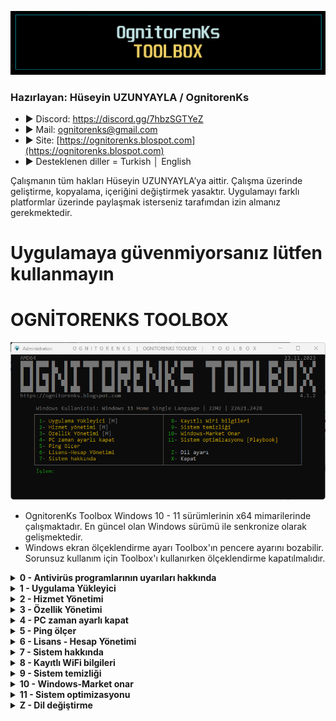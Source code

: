 ![Repo1](https://raw.githubusercontent.com/OgnitorenKs/Toolbox/main/.github/Repo-SS/Title.png)

### Hazırlayan: Hüseyin UZUNYAYLA / OgnitorenKs
- ► Discord: https://discord.gg/7hbzSGTYeZ
- ► Mail: ognitorenks@gmail.com
- ► Site: [https://ognitorenks.blospot.com](https://ognitorenks.blospot.com)
- ► Desteklenen diller = Turkish │ English

Çalışmanın tüm hakları Hüseyin UZUNYAYLA’ya aittir. Çalışma üzerinde geliştirme, kopyalama, içeriğini değiştirmek yasaktır. Uygulamayı farklı platformlar üzerinde paylaşmak isterseniz tarafımdan izin almanız gerekmektedir.

#  Uygulamaya güvenmiyorsanız lütfen kullanmayın
# OGNİTORENKS TOOLBOX

![Tool0](https://raw.githubusercontent.com/OgnitorenKs/Toolbox/main/.github/TR-SS/0.png)

- OgnitorenKs Toolbox Windows 10 - 11 sürümlerinin x64 mimarilerinde çalışmaktadır. En güncel olan Windows sürümü ile senkronize olarak gelişmektedir.
- Windows ekran ölçeklendirme ayarı Toolbox'ın pencere ayarını bozabilir. Sorunsuz kullanım için Toolbox'ı kullanırken ölçeklendirme kapatılmalıdır.

<details>
<B><summary> 0 - Antivirüs programlarının uyarıları hakkında</B></summary>

- Toolbox'ın içerğinde yer alan regedit kayıtları ve NSudo yetkilendirme aracından dolayı bazı antivirüsler virüs olarak raporlayabilir.
- Online katılımsız kurulum ve güncelleme araçları da antivirüsler tarafından virüs olarak raporlanabilir. 
- Virüs yoksa neden virüs olarak algılıyor diye düşünebilirsiniz. Windows komut dosyaları antivirüsler tarafından her zaman tehdit olarak algılanır. Katılımsız araç ile kurulum yapıp güncelleme yaptığımızda github deposundan güncel dosyaları indirip powershell komutuyla konumuna çıkarıp silip programı çalıştırıyoruz. Bu işlemi antivirüs kendi algoritması içinde değerlendirdiğinde riskli uyarısı veriyor.
- Çalışmamım kodları açıktır. Herhangi bir şifreleme söz konusu değildir. Gönül rahatlığıyla kontrol edebilirsiniz.

</details>

<details>
<B><summary> 1 - Uygulama Yükleyici</B></summary>

Bu bölümdeki programlar ücretsiz uygulamalar arasında seçilmiştir. All in One Runtimes bölümü içinde C++ 2005-2022 / Java / XNA Framework / OpenAL / DirectX yer almaktadır. Diğer programlar kategorilere ayrılarak detaylandırılmıştır. 
- Bazı programları yüklerken yönetici yetkisi olmadan yükleme işlemi yapmamız gerekebiliyor.Bu yetki işlemini NSudo ile yapıyoruz. Program yüklenmez ise UAC ayarlarında bir sorun vardır. Bunu çözmek için 'Denetim masası' ► 'UAC' bölümününde ayarı aktifleştirin ve sistemi yeniden başlatın. Sistem açıldıktan sonra 'UAC' kapatabilirsiniz.

![Tool1](https://raw.githubusercontent.com/OgnitorenKs/Toolbox/main/.github/TR-SS/1.png)

</details>
<details>
<B><summary> 2 - Hizmet Yönetimi</B></summary>

Hizmetleri ihtiyacınıza göre kapatıp açabilirsiniz. Hizmetler hakkında detaylı bilgi Toolbox içinde yer almaktadır. Kaldırılmış hizmetleri yeniden aktifleştiremezsiniz. 26 numaralı işlem Windows 11 sisteme ait hizmettir.

![Tool2.1](https://raw.githubusercontent.com/OgnitorenKs/Toolbox/main/.github/TR-SS/2.png)

</details>
<details>
<B><summary> 3 - Özellik Yönetimi</B></summary>

Sistem üzerinde bileşenlerin durumunu kontrol edebilirsiniz. İhtiyacınız olmayan bileşenleri kolayca silebilirsiniz. Toolbox içinde silinen bileşenleri geri getirme bölümü bulunmamaktadır. Bundan dolayı kaldırdığınız bileşenlere dikkat edin. Gerekli bilgiler bölüm içinde verilmiştir.

![Tool2](https://raw.githubusercontent.com/OgnitorenKs/Toolbox/main/.github/TR-SS/3.1.png)
![Tool3](https://raw.githubusercontent.com/OgnitorenKs/Toolbox/main/.github/TR-SS/3.2.png)

</details>
<details>
<B><summary> 4 - PC zaman ayarlı kapat</B></summary>

Bu bölümde kapatma süresini dakika cinsinden girmeniz gerekiyor. Kapatma işlemi varsa sizi bilgilendirecektir. Yaptığınız kapatma işlemini bu bölümü tekrar tuşladığınızda size kapatma seçeneği sunar.

![Tool4.1](https://raw.githubusercontent.com/OgnitorenKs/Toolbox/main/.github/TR-SS/4.1.png)
![Tool4.2](https://raw.githubusercontent.com/OgnitorenKs/Toolbox/main/.github/TR-SS/4.2.png)

</details>
<details>
<B><summary> 5 - Ping ölçer</B></summary>

Belirli sayfa ve DNS adreslerinin ping süresini gösterir. Dilerseniz farklı bir sayfanın ping ölçümünü de yapabilirsiniz.

![Tool5](https://raw.githubusercontent.com/OgnitorenKs/Toolbox/main/.github/TR-SS/5.png)

</details>
<details>
<B><summary> 6 - Lisans - Hesap Yönetimi</B></summary>

Kullanıcı hesapları ve lisans konusunda detaylı yönetim ve görüntüleme imkanı sağlar.

![Tool6](https://raw.githubusercontent.com/OgnitorenKs/Toolbox/main/.github/TR-SS/6.png)

</details>
<details>
<B><summary> 7 - Sistem hakkında</B></summary>

Kurulu Windows sistemi ve donanımınız hakkında temel bilgileri gösterir.

![Tool7](https://raw.githubusercontent.com/OgnitorenKs/Toolbox/main/.github/TR-SS/7.png)

</details>
<details>
<B><summary> 8 - Kayıtlı WiFi bilgileri</B></summary>

Sistemde daha önceden kullanılmış WiFi bilgilerini listeler.

![Tool8](https://raw.githubusercontent.com/OgnitorenKs/Toolbox/main/.github/TR-SS/8.png)

</details>
<details>
<B><summary> 9 - Sistem temizliği</B></summary>

Windows sisteminde genel bir temizlik yapmaktadır. Temp ve çöp dosyaların depolandığı konumları hızlıca temizler. Tarayıcı önbelliği veya farklı programlara ait çöp dosyaları silmez.

</details>
<details>
<B><summary> 10 - Windows-Market onar</B></summary>

Windows sistemlerinde Microsoft'un önerdiği ve benim tespit ettiğim durumları kontrol edip onarma seçeneklerini uygular.

</details>
<details>
<B><summary> 11 - Sistem optimizasyonu</B></summary>

Bu bölüm düzenlenmemiş bir sistemi yayınladığım performans ISO'lar gibi düzenlemektedir. Defender, Hyper-V gibi bileşenler silinmektedir. Bu bölümü kullanmak istediğinizde riskleri ve yapılması gerekenler konusunda bilgi mesajlarını göstermektedir. İşleme devam etmeniz için ikinci bir onay ister.
Sistem üzerinde düzenleme yapacağı için bu bölümü çalıştırırken dikkatli olun. Yaptığınız işlemin geri dönüşü yoktur. Bu bölümde işlem süresi 5-7 dakika arasında sürmektedir. 
Bu bölümde özelleştirme yapmak isterseniz. Toolbox kurulu dizinine gidip "Bin\Extra\Playbook.xml" dosyası düzenleyip kayıt ettikten sonra işleme devam etmeniz gerekmektedir.

Detaylı bilgi için: https://ognitorenks.blogspot.com/2023/08/windows-10-11-performans-duzenlemesi.html

![Tool11](https://raw.githubusercontent.com/OgnitorenKs/Toolbox/main/.github/TR-SS/11.png)

</details>

<details>
<B><summary> Z - Dil değiştirme</B></summary>

Toolbox dili uygulamanın ilk açılışında sistem varsayılan diline göre otomatik seçilir. Farklı bir dil seçeneği kullanmak isterseniz buradan değiştirebilirsiniz.

![ToolZ](https://raw.githubusercontent.com/OgnitorenKs/Toolbox/main/.github/TR-SS/Z.png)

</details>
